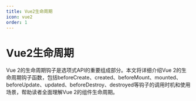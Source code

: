 ```yaml
---
title: Vue2生命周期
icon: vue2
order: 1
---
```


# Vue2生命周期

Vue 2的生命周期钩子是选项式API的重要组成部分。本文将详细介绍Vue 2的生命周期钩子函数，包括beforeCreate、created、beforeMount、mounted、beforeUpdate、updated、beforeDestroy、destroyed等钩子的调用时机和使用场景，帮助读者全面理解Vue 2的组件生命周期。
